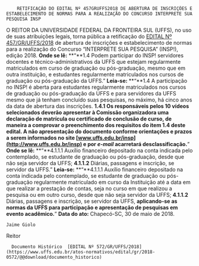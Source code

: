         RETIFICAÇÃO DO EDITAL Nº 457GRUFFS2018 DE ABERTURA DE INSCRIÇÕES E ESTABELECIMENTO DE NORMAS PARA A REALIZAÇÃO DO CONCURSO INTERPRETE SUA PESQUISA INSP  

 O REITOR DA UNIVERSIDADE FEDERAL DA FRONTEIRA SUL (UFFS), no uso de suas atribuições legais, torna pública a retificação do [EDITAL Nº 457/GR/UFFS/2018](https://www.uffs.edu.br/atos-normativos/edital/gr/2018-0457)  de abertura de inscrições e estabelecimento de normas para a realização do Concurso “INTERPRETE SUA PESQUISA” (INSP!), edição 2018.   **Onde se lê:**  **“**1.4 Podem participar do INSP! servidores docentes e técnico-administrativos da UFFS que estejam regularmente matriculados em curso de graduação ou pós-graduação, mesmo que em outra instituição, e estudantes regularmente matriculados nos cursos de graduação ou pós-graduação da UFFS.”   **Leia-se:**  **“**1.4 A participação no INSP! é aberta para estudantes regularmente matriculados nos cursos de graduação ou pós-graduação da UFFS e para servidores da UFFS mesmo que já tenham concluído suas pesquisas, no máximo, há cinco anos da data de abertura das inscrições. **1.4.1 Os responsáveis pelos 10 vídeos selecionados deverão apresentar à Comissão organizadora uma declaração de matrícula ou certificado de conclusão de curso, de maneira a comprovar o preenchimento dos requisitos do item 1.4 deste edital. A não apresentação do documento conforme orientações e prazos a serem informados no site [www.uffs.edu.br/insp](http://www.uffs.edu.br/insp)  e por *e-mail* acarretará desclassificação.**”   **Onde se lê:**  **“**4.1.1.1 Auxílio financeiro depositado na conta indicada pelo contemplado, se estudante de graduação ou pós-graduação, desde que não seja servidor da UFFS; **4.1.1.2** Diárias, passagens e inscrição, se servidor da UFFS.”   **Leia-se:**  **“**4.1.1.1 Auxílio financeiro depositado na conta indicada pelo contemplado, se estudante de graduação ou pós-graduação regularmente matriculado em curso da Instituição até a data em que realizar a prestação de contas, seja no curso em que realizou a pesquisa ou em outro curso, desde que não seja servidor da UFFS; **4.1.1.2** Diárias, passagens e inscrição, se servidor da UFFS, **aplicando-se as normas da UFFS para participação e apresentação de pesquisas em evento acadêmico.**”      **Data do ato:** Chapecó-SC, 30 de maio de 2018.   
 

    Jaime Giolo   
 Reitor 

      Documento Histórico  [EDITAL Nº 572/GR/UFFS/2018](https://www.uffs.edu.br/atos-normativos/edital/gr/2018-0572/@@download/documento_historico)     
      